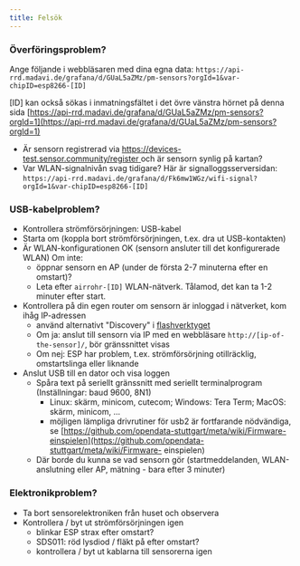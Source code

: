 ```yaml
---
title: Felsök
---
```


### Överföringsproblem?
Ange följande i webbläsaren med dina egna data:
`https://api-rrd.madavi.de/grafana/d/GUaL5aZMz/pm-sensors?orgId=1&var-chipID=esp8266-[ID]`

[ID] kan också sökas i inmatningsfältet i det övre vänstra hörnet på denna sida [https://api-rrd.madavi.de/grafana/d/GUaL5aZMz/pm-sensors?orgId=1](https://api-rrd.madavi.de/grafana/d/GUaL5aZMz/pm-sensors?orgId=1)

* Är sensorn registrerad via [https://devices-test.sensor.community/register ](https://devices-test.sensor.community/register) och är sensorn synlig på kartan?
* Var WLAN-signalnivån svag tidigare?
    Här är signalloggsserversidan: `https://api-rrd.madavi.de/grafana/d/Fk6mw1WGz/wifi-signal?orgId=1&var-chipID=esp8266-[ID]`
        

### USB-kabelproblem?
* Kontrollera strömförsörjningen: USB-kabel
* Starta om (koppla bort strömförsörjningen, t.ex. dra ut USB-kontakten)
* Är WLAN-konfigurationen OK (sensorn ansluter till det konfigurerade WLAN) Om inte:
    * öppnar sensorn en AP (under de första 2-7 minuterna efter en omstart)?
    * Leta efter `airrohr-[ID]` WLAN-nätverk. Tålamod, det kan ta 1-2 minuter efter start.
* Kontrollera på din egen router om sensorn är inloggad i nätverket, kom ihåg IP-adressen
    * använd alternativt "Discovery" i [flashverktyget](https://github.com/opendata-stuttgart/airrohr-firmware-flasher//)
    * Om ja: anslut till sensorn via IP med en webbläsare `http://[ip-of-the-sensor]/`, bör gränssnittet visas
    * Om nej: ESP har problem, t.ex. strömförsörjning otillräcklig, omstartslinga eller liknande
* Anslut USB till en dator och visa loggen
    * Spåra text på seriellt gränssnitt med seriellt terminalprogram (Inställningar: baud 9600, 8N1)
        * Linux: skärm, minicom, cutecom; Windows: Tera Term; MacOS: skärm, minicom, ...
        * möjligen lämpliga drivrutiner för usb2 är fortfarande nödvändiga, se [https://github.com/opendata-stuttgart/meta/wiki/Firmware-einspielen](https://github.com/opendata-stuttgart/meta/wiki/Firmware- einspielen)
    * Där borde du kunna se vad sensorn gör (startmeddelanden, WLAN-anslutning eller AP, mätning - bara efter 3 minuter)

### Elektronikproblem?
* Ta bort sensorelektroniken från huset och observera
* Kontrollera / byt ut strömförsörjningen igen
    * blinkar ESP strax efter omstart?
    * SDS011: röd lysdiod / fläkt på efter omstart?
    * kontrollera / byt ut kablarna till sensorerna igen

